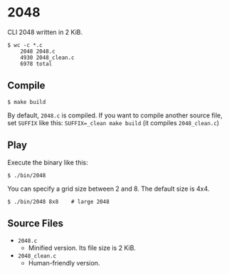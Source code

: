 # 2048

CLI 2048 written in 2 KiB.

```
$ wc -c *.c
    2048 2048.c
    4930 2048_clean.c
    6978 total
```


## Compile

```
$ make build
```

By default, `2048.c` is compiled. If you want to compile another source file, set `SUFFIX` like this: `SUFFIX=_clean make build` (it compiles `2048_clean.c`)


## Play

Execute the binary like this:

```
$ ./bin/2048
```

You can specify a grid size between 2 and 8. The default size is 4x4.

```
$ ./bin/2048 8x8    # large 2048
```


## Source Files

* `2048.c`
  * Minified version. Its file size is 2 KiB.
* `2048_clean.c`
  * Human-friendly version.
